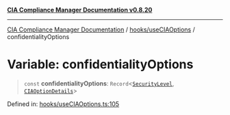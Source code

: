[**CIA Compliance Manager Documentation v0.8.20**](../../../README.md)

***

[CIA Compliance Manager Documentation](../../../modules.md) / [hooks/useCIAOptions](../README.md) / confidentialityOptions

# Variable: confidentialityOptions

> `const` **confidentialityOptions**: `Record`\<[`SecurityLevel`](../../../types/cia/type-aliases/SecurityLevel.md), [`CIAOptionDetails`](../interfaces/CIAOptionDetails.md)\>

Defined in: [hooks/useCIAOptions.ts:105](https://github.com/Hack23/cia-compliance-manager/blob/9180e2700dca841f6711d7243c036db4de73db57/src/hooks/useCIAOptions.ts#L105)
